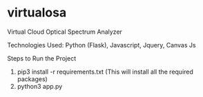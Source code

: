 # virtualosa
Virtual Cloud Optical Spectrum Analyzer

Technologies Used: Python (Flask), Javascript, Jquery, Canvas Js

Steps to Run the Project

1. pip3 install -r requirements.txt (This will install all the required packages)
2. python3 app.py
